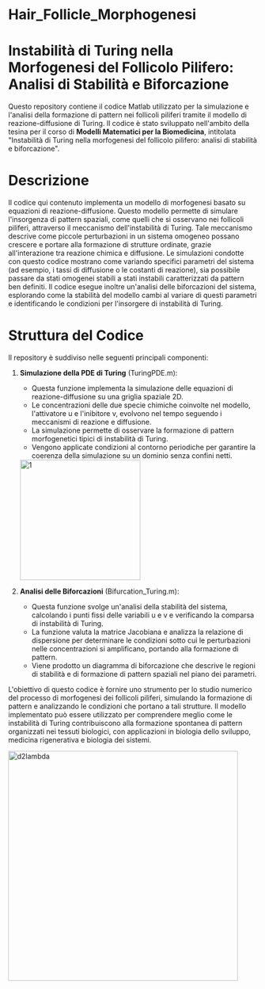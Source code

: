 # Hair_Follicle_Morphogenesi
# Instabilità di Turing nella Morfogenesi del Follicolo Pilifero: Analisi di Stabilità e Biforcazione
Questo repository contiene il codice Matlab utilizzato per la simulazione e l'analisi della formazione di pattern nei follicoli piliferi tramite il modello di reazione-diffusione di Turing. Il codice è stato sviluppato nell'ambito della tesina per il corso di **Modelli Matematici per la Biomedicina**, intitolata "Instabilità di Turing nella morfogenesi del follicolo pilifero: analisi di stabilità e biforcazione".

# Descrizione
Il codice qui contenuto implementa un modello di morfogenesi basato su equazioni di reazione-diffusione. Questo modello permette di simulare l'insorgenza di pattern spaziali, come quelli che si osservano nei follicoli piliferi, attraverso il meccanismo dell'instabilità di Turing. Tale meccanismo descrive come piccole perturbazioni in un sistema omogeneo possano crescere e portare alla formazione di strutture ordinate, grazie all'interazione tra reazione chimica e diffusione.
Le simulazioni condotte con questo codice mostrano come variando specifici parametri del sistema (ad esempio, i tassi di diffusione o le costanti di reazione), sia possibile passare da stati omogenei stabili a stati instabili caratterizzati da pattern ben definiti. Il codice esegue inoltre un'analisi delle biforcazioni del sistema, esplorando come la stabilità del modello cambi al variare di questi parametri e identificando le condizioni per l'insorgere di instabilità di Turing.

# Struttura del Codice
Il repository è suddiviso nelle seguenti principali componenti:
1. **Simulazione della PDE di Turing** (TuringPDE.m):
   - Questa funzione implementa la simulazione delle equazioni di reazione-diffusione su una griglia spaziale 2D. 
   - Le concentrazioni delle due specie chimiche coinvolte nel modello, l'attivatore u e l'inibitore v, evolvono nel tempo seguendo i meccanismi di reazione e diffusione.
   - La simulazione permette di osservare la formazione di pattern morfogenetici tipici di instabilità di Turing.
   - Vengono applicate condizioni al contorno periodiche per garantire la coerenza della simulazione su un dominio senza confini netti.
     
   <img width="243" alt="1" src="https://github.com/user-attachments/assets/2683508b-f342-493e-93dd-d0bd0a354db8">

2. **Analisi delle Biforcazioni** (Bifurcation_Turing.m):
   - Questa funzione svolge un'analisi della stabilità del sistema, calcolando i punti fissi delle variabili u e v e verificando la comparsa di instabilità di Turing.
   - La funzione valuta la matrice Jacobiana e analizza la relazione di dispersione per determinare le condizioni sotto cui le perturbazioni nelle concentrazioni si amplificano, portando alla formazione di pattern.
   - Viene prodotto un diagramma di biforcazione che descrive le regioni di stabilità e di formazione di pattern spaziali nel piano dei parametri.

L'obiettivo di questo codice è fornire uno strumento per lo studio numerico del processo di morfogenesi dei follicoli piliferi, simulando la formazione di pattern e analizzando le condizioni che portano a tali strutture. Il modello implementato può essere utilizzato per comprendere meglio come le instabilità di Turing contribuiscono alla formazione spontanea di pattern organizzati nei tessuti biologici, con applicazioni in biologia dello sviluppo, medicina rigenerativa e biologia dei sistemi.

<img width="464" alt="d2lambda" src="https://github.com/user-attachments/assets/6447775f-602d-4e59-bc06-9e61ef987848">
